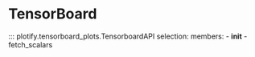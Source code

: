 
# TensorBoard

::: plotify.tensorboard_plots.TensorboardAPI
    selection:
      members:
        - __init__
        - fetch_scalars
